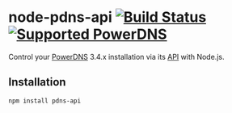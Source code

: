 # node-pdns-api [![Build Status][Travis Image]][Travis URL] [![Supported PowerDNS][PowerDNS Image]][PowerDNS]

Control your [PowerDNS][] 3.4.x installation via its [API][PowerDNS API] with Node.js.

## Installation

```
npm install pdns-api
```

[PowerDNS]: https://www.powerdns.com/
[PowerDNS API]: https://doc.powerdns.com/3/
[PowerDNS Image]: https://img.shields.io/badge/powerdns-3.4.x-lightgrey.svg
[Travis URL]: https://travis-ci.org/dave-irvine/node-pdns-api
[Travis Image]: https://travis-ci.org/dave-irvine/node-pdns-api.svg?branch=master